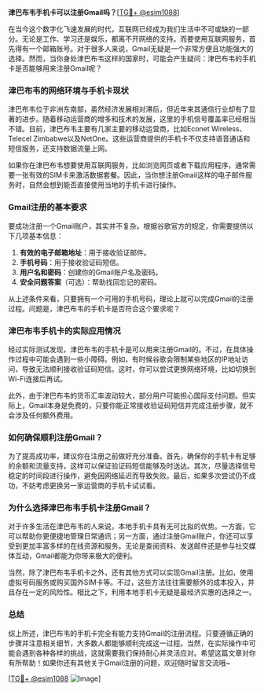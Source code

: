 **津巴布韦手机卡可以注册Gmail吗？**[[TG💪+ @esim1088](https://t.me/s/esim1088)]

在当今这个数字化飞速发展的时代，互联网已经成为我们生活中不可或缺的一部分。无论是工作、学习还是娱乐，都离不开网络的支持。而要使用互联网服务，首先得有一个邮箱账号。对于很多人来说，Gmail无疑是一个非常方便且功能强大的选择。然而，当你身处津巴布韦这样的国家时，可能会产生疑问：津巴布韦的手机卡是否能够用来注册Gmail呢？

### **津巴布韦的网络环境与手机卡现状**

津巴布韦位于非洲东南部，虽然经济发展相对滞后，但近年来其通信行业却有了显著的进步。随着移动运营商的增多和技术的发展，这里的手机信号覆盖率已经相当不错。目前，津巴布韦主要有几家主要的移动运营商，比如Econet Wireless、Telecel Zimbabwe以及NetOne。这些运营商提供的手机卡不仅支持语音通话和短信服务，还支持数据流量上网。

如果你在津巴布韦想要使用互联网服务，比如浏览网页或者下载应用程序，通常需要一张有效的SIM卡来激活数据套餐。因此，当你想注册Gmail这样的电子邮件服务时，自然会想到能否直接使用当地的手机卡进行操作。

### **Gmail注册的基本要求**

要成功注册一个Gmail账户，其实并不复杂。根据谷歌官方的规定，你需要提供以下几项基本信息：

1. **有效的电子邮箱地址**：用于接收验证邮件。
2. **手机号码**：用于接收验证码短信。
3. **用户名和密码**：创建你的Gmail账户名及密码。
4. **安全问题答案**（可选）：帮助找回忘记的密码。

从上述条件来看，只要拥有一个可用的手机号码，理论上就可以完成Gmail的注册过程。问题是，津巴布韦的手机卡是否符合这个要求呢？

### **津巴布韦手机卡的实际应用情况**

经过实际测试发现，津巴布韦的手机卡是可以用来注册Gmail的。不过，在具体操作过程中可能会遇到一些小障碍。例如，有时候谷歌会限制某些地区的IP地址访问，导致无法顺利接收验证码短信。这时，你可以尝试更换网络环境，比如切换到Wi-Fi连接后再试。

此外，由于津巴布韦的货币汇率波动较大，部分用户可能担心国际支付问题。但实际上，Gmail本身是免费的，只要你能正常接收验证码短信并完成注册步骤，就不会涉及任何额外费用。

### **如何确保顺利注册Gmail？**

为了提高成功率，建议你在注册之前做好充分准备。首先，确保你的手机卡有足够的余额和流量支持，这样可以保证验证码短信能够及时送达。其次，尽量选择信号稳定的时间段进行操作，避免因网络延迟而导致失败。最后，如果多次尝试仍不成功，不妨考虑更换另一家运营商的手机卡试试看。

### **为什么选择津巴布韦手机卡注册Gmail？**

对于许多生活在津巴布韦的人来说，本地手机卡具有无可比拟的优势。一方面，它可以帮助你更便捷地管理日常通讯；另一方面，通过注册Gmail账户，你还可以享受到更加丰富多样的在线资源和服务。无论是查阅资料、发送邮件还是参与社交媒体互动，Gmail都能为你带来极大的便利。

当然，除了津巴布韦手机卡之外，还有其他方式可以实现Gmail注册。比如，使用虚拟号码服务或购买国外SIM卡等。不过，这些方法往往需要额外的成本投入，并且存在一定的风险性。相比之下，利用本地手机卡无疑是最经济实惠的选择之一。

### **总结**

综上所述，津巴布韦的手机卡完全有能力支持Gmail的注册流程。只要遵循正确的步骤并注意相关细节，大多数人都能够顺利完成这一过程。当然，在实际操作中可能会遇到各种各样的挑战，这就需要我们保持耐心并灵活应对。希望这篇文章对你有所帮助！如果你还有其他关于Gmail注册的问题，欢迎随时留言交流哦~

[[TG💪+ @esim1088](https://t.me/s/esim1088) ![Image](https://i.postimg.cc/4NQfJmqS/Snipaste-2025-05-13-00-14-12.png)]